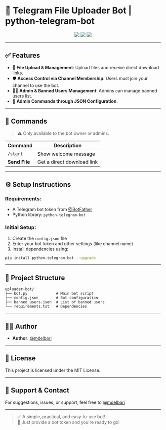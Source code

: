 # 🤖 Telegram File Uploader Bot | python-telegram-bot

<div align="center">
  <img src="https://img.shields.io/badge/Python-3.x-blue?logo=python" />
  <img src="https://img.shields.io/badge/Telegram_Bot-Python-orange?logo=telegram" />
  <img src="https://img.shields.io/github/license/yourusername/repo-name?color=purple" />
</div>

---

## ✅ Features

- 🔗 **File Upload & Management**: Upload files and receive direct download links.
- 🛡️ **Access Control via Channel Membership**: Users must join your channel to use the bot.
- 👮‍♂️ **Admin & Banned Users Management**: Admins can manage banned users list.
- 📄 **Admin Commands through JSON Configuration**.

---

## 📌 Commands

> ⚠️ Only available to the bot owner or admins.

| Command      | Description                      |
|--------------|----------------------------------|
| `/start`     | Show welcome message             |
| **Send File** | Get a direct download link       |

---

## ⚙️ Setup Instructions

### Requirements:
- A Telegram bot token from [@BotFather](https://t.me/BotFather)
- Python library: `python-telegram-bot`

### Initial Setup:
1. Create the `config.json` file
2. Enter your bot token and other settings (like channel name)
3. Install dependencies using:
```bash
pip install python-telegram-bot --upgrade
```

---

## 📁 Project Structure

```
uploader-bot/
├── bot.py             # Main bot script
├── config.json        # Bot configuration
├── banned_users.json  # List of banned users
└── requirements.txt   # Dependencies
```

---

## 👨‍💻 Author

- **Author**: [@mdelbari](https://t.me/M_wwww_M)

---

## 📜 License

This project is licensed under the MIT License.

---

## 📢 Support & Contact

For suggestions, issues, or support, feel free to [@mdelbari](https://t.me/M_wwww_M)

---

> ✅ A simple, practical, and easy-to-use bot!  
> 🚀 Just provide a bot token and you're ready to go!
